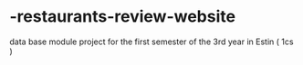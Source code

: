 # -restaurants-review-website
data base module  project for the first semester of the  3rd year in Estin ( 1cs ) 
